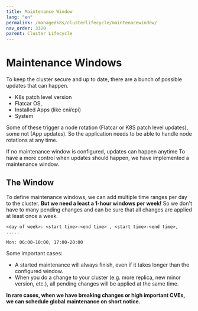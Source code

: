 ```yaml
---
title: Maintenance Window
lang: "en"
permalink: /managedk8s/clusterlifecycle/maintenacewindow/
nav_order: 3320
parent: Cluster Lifecycle
---
```

# Maintenance Windows

To keep the cluster secure and up to date, there are a bunch of possible updates that can happen. 

* K8s patch level version 
* Flatcar OS, 
* Installed Apps (like cni/cpi)
* System

Some of these trigger a node rotation (Flatcar or K8S patch level updates), some not (App updates). So the application needs to be able to handle node rotations at any time. 

If no maintenance window is configured, updates can happen anytime To have a more control when updates should happen, we have implemented a maintenance window.


## The Window

To define maintenance windows, we can add multiple time ranges per day to the cluster. **But we need a least a 1-hour windows per week!**
So we don't have to many pending changes and can be sure that all changes are applied at least once a week.

```
<day of week>: <start time>-<end time> , <start time>-<end time>, .....

Mon: 06:00-10:00, 17:00-20:00
```

Some important cases:
* A started maintenance will always finish, even if it takes longer than the configured window.
* When you do a change to your cluster (e.g. more replica, new minor version, etc.), all pending changes will be applied at the same time.


**In rare cases, when we have breaking changes or high important CVEs, we can schedule global maintenance on short notice.**
